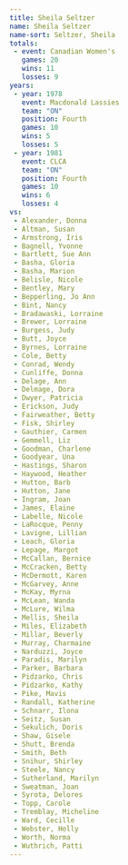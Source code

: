 ```yaml
---
title: Sheila Seltzer
name: Sheila Seltzer
name-sort: Seltzer, Sheila
totals:
 - event: Canadian Women's
   games: 20
   wins: 11
   losses: 9
years:
 - year: 1978
   event: Macdonald Lassies
   team: "ON"
   position: Fourth
   games: 10
   wins: 5
   losses: 5
 - year: 1981
   event: CLCA
   team: "ON"
   position: Fourth
   games: 10
   wins: 6
   losses: 4
vs:
 - Alexander, Donna
 - Altman, Susan
 - Armstrong, Iris
 - Bagnell, Yvonne
 - Bartlett, Sue Ann
 - Basha, Gloria
 - Basha, Marion
 - Belisle, Nicole
 - Bentley, Mary
 - Bepperling, Jo Ann
 - Bint, Nancy
 - Bradawaski, Lorraine
 - Brewer, Lorraine
 - Burgess, Judy
 - Butt, Joyce
 - Byrnes, Lorraine
 - Cole, Betty
 - Conrad, Wendy
 - Cunliffe, Donna
 - Delage, Ann
 - Delmage, Dora
 - Dwyer, Patricia
 - Erickson, Judy
 - Fairweather, Betty
 - Fisk, Shirley
 - Gauthier, Carmen
 - Gemmell, Liz
 - Goodman, Charlene
 - Goodyear, Una
 - Hastings, Sharon
 - Haywood, Heather
 - Hutton, Barb
 - Hutton, Jane
 - Ingram, Joan
 - James, Elaine
 - Labelle, Nicole
 - LaRocque, Penny
 - Lavigne, Lillian
 - Leach, Gloria
 - Lepage, Margot
 - McCallan, Bernice
 - McCracken, Betty
 - McDermott, Karen
 - McGarvey, Anne
 - McKay, Myrna
 - McLean, Wanda
 - McLure, Wilma
 - Mellis, Sheila
 - Miles, Elizabeth
 - Millar, Beverly
 - Murray, Charmaine
 - Narduzzi, Joyce
 - Paradis, Marilyn
 - Parker, Barbara
 - Pidzarko, Chris
 - Pidzarko, Kathy
 - Pike, Mavis
 - Randall, Katherine
 - Schnarr, Ilona
 - Seitz, Susan
 - Sekulich, Doris
 - Shaw, Gisele
 - Shutt, Brenda
 - Smith, Beth
 - Snihur, Shirley
 - Steele, Nancy
 - Sutherland, Marilyn
 - Sweatman, Joan
 - Syrota, Delores
 - Topp, Carole
 - Tremblay, Micheline
 - Ward, Cecille
 - Webster, Holly
 - Worth, Norma
 - Wuthrich, Patti
---
```

